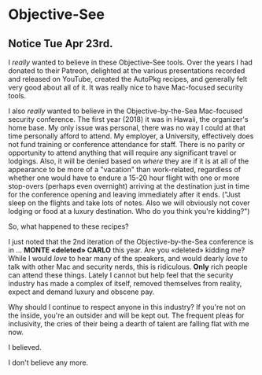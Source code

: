 # Objective-See

## Notice Tue Apr 23rd.

I _really_ wanted to believe in these Objective-See tools. Over the years I had donated to their Patreon, delighted at the various presentations recorded and released on YouTube, created the AutoPkg recipes, and generally felt very good about all of it. It was really nice to have Mac-focused security tools.

I also _really_ wanted to believe in the Objective-by-the-Sea Mac-focused security conference. The first year (2018) it was in Hawaii, the organizer's home base. My only issue was personal, there was no way I could at that time personally afford to attend. My employer, a University, effectively does not fund training or conference attendance for staff. There is no parity or opportunity to attend anything that will require any significant travel or lodgings. Also, it will be denied based on _where_ they are if it is at all of the appearance to be more of a "vacation" than work-related, regardless of whether one would have to endure a 15-20 hour flight with one or more stop-overs (perhaps even overnight) arriving at the destination just in time for the conference opening and leaving immediately after it ends. ("Just sleep on the flights and take lots of notes. Also we will obviously not cover lodging or food at a luxury destination. Who do you think you're kidding?") 

So, what happened to these recipes?

I just noted that the 2nd iteration of the Objective-by-the-Sea conference is in ... **MONTE «deleted» CARLO** this year. Are you «deleted» kidding me? While I would _love_ to hear many of the speakers, and would dearly _love_ to talk with other Mac and security nerds, this is ridiculous. **Only** rich people can attend these things. Lately I cannot but help feel that the security industry has made a complex of itself, removed themselves from reality, expect and demand luxury and obscene pay.

Why should I continue to respect anyone in this industry? If you're not on the inside, you're an outsider and will be kept out. The frequent pleas for inclusivity, the cries of their being a dearth of talent are falling flat with me now.

I believed.

I don't believe any more.

